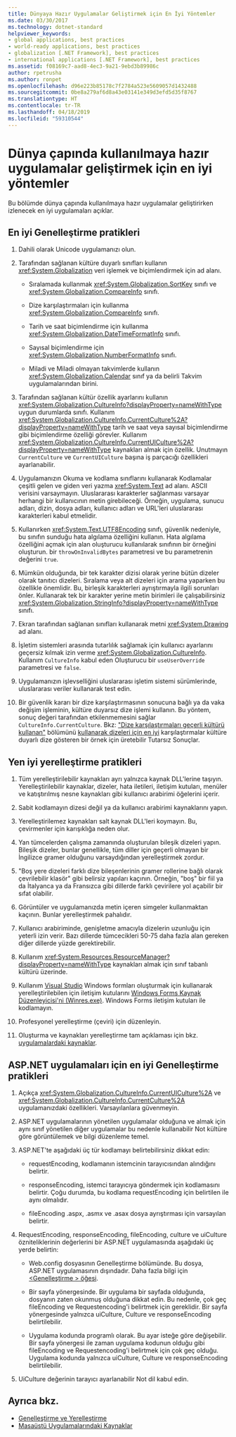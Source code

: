 ```yaml
---
title: Dünyaya Hazır Uygulamalar Geliştirmek için En İyi Yöntemler
ms.date: 03/30/2017
ms.technology: dotnet-standard
helpviewer_keywords:
- global applications, best practices
- world-ready applications, best practices
- globalization [.NET Framework], best practices
- international applications [.NET Framework], best practices
ms.assetid: f08169c7-aad8-4ec3-9a21-9ebd3b89986c
author: rpetrusha
ms.author: ronpet
ms.openlocfilehash: d96e223b85178c7f2784a523e5609057d1432488
ms.sourcegitcommit: 0be8a279af6d8a43e03141e349d3efd5d35f8767
ms.translationtype: HT
ms.contentlocale: tr-TR
ms.lasthandoff: 04/18/2019
ms.locfileid: "59310544"
---
```

# <a name="best-practices-for-developing-world-ready-applications"></a>Dünya çapında kullanılmaya hazır uygulamalar geliştirmek için en iyi yöntemler

Bu bölümde dünya çapında kullanılmaya hazır uygulamalar geliştirirken izlenecek en iyi uygulamaları açıklar.

## <a name="globalization-best-practices"></a>En iyi Genelleştirme pratikleri

1. Dahili olarak Unicode uygulamanızı olun.

2. Tarafından sağlanan kültüre duyarlı sınıfları kullanın <xref:System.Globalization> veri işlemek ve biçimlendirmek için ad alanı.

    - Sıralamada kullanmak <xref:System.Globalization.SortKey> sınıfı ve <xref:System.Globalization.CompareInfo> sınıfı.

    - Dize karşılaştırmaları için kullanma <xref:System.Globalization.CompareInfo> sınıfı.

    - Tarih ve saat biçimlendirme için kullanma <xref:System.Globalization.DateTimeFormatInfo> sınıfı.

    - Sayısal biçimlendirme için <xref:System.Globalization.NumberFormatInfo> sınıfı.

    - Miladi ve Miladi olmayan takvimlerde kullanın <xref:System.Globalization.Calendar> sınıf ya da belirli Takvim uygulamalarından birini.

3. Tarafından sağlanan kültür özellik ayarlarını kullanın <xref:System.Globalization.CultureInfo?displayProperty=nameWithType> uygun durumlarda sınıfı. Kullanım <xref:System.Globalization.CultureInfo.CurrentCulture%2A?displayProperty=nameWithType> tarih ve saat veya sayısal biçimlendirme gibi biçimlendirme özelliği görevler. Kullanım <xref:System.Globalization.CultureInfo.CurrentUICulture%2A?displayProperty=nameWithType> kaynakları almak için özellik. Unutmayın `CurrentCulture` ve `CurrentUICulture` başına iş parçacığı özellikleri ayarlanabilir.

4. Uygulamanızın Okuma ve kodlama sınıflarını kullanarak Kodlamalar çeşitli gelen ve giden veri yazma <xref:System.Text> ad alanı. ASCII verisini varsaymayın. Uluslararası karakterler sağlanması varsayar herhangi bir kullanıcının metin girebileceği. Örneğin, uygulama, sunucu adları, dizin, dosya adları, kullanıcı adları ve URL'leri uluslararası karakterleri kabul etmelidir.

5. Kullanırken <xref:System.Text.UTF8Encoding> sınıfı, güvenlik nedeniyle, bu sınıfın sunduğu hata algılama özelliğini kullanın. Hata algılama özelliğini açmak için alan oluşturucu kullanılarak sınıfının bir örneğini oluşturun. bir `throwOnInvalidBytes` parametresi ve bu parametrenin değerini `true`.

6. Mümkün olduğunda, bir tek karakter dizisi olarak yerine bütün dizeler olarak tanıtıcı dizeleri. Sıralama veya alt dizeleri için arama yaparken bu özellikle önemlidir. Bu, birleşik karakterleri ayrıştırmayla ilgili sorunları önler. Kullanarak tek bir karakter yerine metin birimleri ile çalışabilirsiniz <xref:System.Globalization.StringInfo?displayProperty=nameWithType> sınıfı.

7. Ekran tarafından sağlanan sınıfları kullanarak metni <xref:System.Drawing> ad alanı.

8. İşletim sistemleri arasında tutarlılık sağlamak için kullanıcı ayarlarını geçersiz kılmak izin verme <xref:System.Globalization.CultureInfo>. Kullanım `CultureInfo` kabul eden Oluşturucu bir `useUserOverride` parametresi ve `false`.

9. Uygulamanızın işlevselliğini uluslararası işletim sistemi sürümlerinde, uluslararası veriler kullanarak test edin.

10. Bir güvenlik kararı bir dize karşılaştırmasının sonucuna bağlı ya da vaka değişim işleminin, kültüre duyarsız dize işlemi kullanın. Bu yöntem, sonuç değeri tarafından etkilenmemesini sağlar `CultureInfo.CurrentCulture`. Bkz: ["Dize karşılaştırmaları geçerli kültürü kullanan"](../../../docs/standard/base-types/best-practices-strings.md#string-comparisons-that-use-the-current-culture) bölümünü [kullanarak dizeleri için en iyi](../../../docs/standard/base-types/best-practices-strings.md) karşılaştırmalar kültüre duyarlı dize gösteren bir örnek için üretebilir Tutarsız Sonuçlar.

## <a name="localization-best-practices"></a>Yen iyi yerelleştirme pratikleri

1. Tüm yerelleştirilebilir kaynakları ayrı yalnızca kaynak DLL'lerine taşıyın. Yerelleştirilebilir kaynaklar, dizeler, hata iletileri, iletişim kutuları, menüler ve katıştırılmış nesne kaynakları gibi kullanıcı arabirimi öğelerini içerir.

2. Sabit kodlamayın dizesi değil ya da kullanıcı arabirimi kaynaklarını yapın.

3. Yerelleştirilemez kaynakları salt kaynak DLL'leri koymayın. Bu, çevirmenler için karışıklığa neden olur.

4. Yan tümcelerden çalışma zamanında oluşturulan bileşik dizeleri yapın. Bileşik dizeler, bunlar genellikle, tüm diller için geçerli olmayan bir İngilizce gramer olduğunu varsaydığından yerelleştirmek zordur.

5. "Boş yere dizeleri farklı dize bileşenlerinin gramer rollerine bağlı olarak çevrilebilir klasör" gibi belirsiz yapıları kaçının. Örneğin, "boş" bir fiil ya da İtalyanca ya da Fransızca gibi dillerde farklı çevirilere yol açabilir bir sıfat olabilir.

6. Görüntüler ve uygulamanızda metin içeren simgeler kullanmaktan kaçının. Bunlar yerelleştirmek pahalıdır.

7. Kullanıcı arabiriminde, genişletme amacıyla dizelerin uzunluğu için yeterli izin verir. Bazı dillerde tümcecikleri 50-75 daha fazla alan gereken diğer dillerde yüzde gerektirebilir.

8. Kullanım <xref:System.Resources.ResourceManager?displayProperty=nameWithType> kaynakları almak için sınıf tabanlı kültürü üzerinde.

9. Kullanım [Visual Studio](https://visualstudio.microsoft.com/vs/?utm_medium=microsoft&utm_source=docs.microsoft.com&utm_campaign=inline+link) Windows formları oluşturmak için kullanarak yerelleştirilebilen için iletişim kutularını [Windows Forms Kaynak Düzenleyicisi'ni (Winres.exe)](../../../docs/framework/tools/winres-exe-windows-forms-resource-editor.md). Windows Forms iletişim kutuları ile kodlamayın.

10. Profesyonel yerelleştirme (çeviri) için düzenleyin.

11. Oluşturma ve kaynakları yerelleştirme tam açıklaması için bkz. [uygulamalardaki kaynaklar](../../../docs/framework/resources/index.md).

## <a name="globalization-best-practices-for-aspnet-applications"></a>ASP.NET uygulamaları için en iyi Genelleştirme pratikleri

1. Açıkça <xref:System.Globalization.CultureInfo.CurrentUICulture%2A> ve <xref:System.Globalization.CultureInfo.CurrentCulture%2A> uygulamanızdaki özellikleri. Varsayılanlara güvenmeyin.

2. ASP.NET uygulamalarının yönetilen uygulamalar olduğuna ve almak için aynı sınıf yönetilen diğer uygulamalar bu nedenle kullanabilir Not kültüre göre görüntülemek ve bilgi düzenleme temel.

3. ASP.NET'te aşağıdaki üç tür kodlamayı belirtebilirsiniz dikkat edin:

    - requestEncoding, kodlamanın istemcinin tarayıcısından alındığını belirtir.

    - responseEncoding, istemci tarayıcıya göndermek için kodlamasını belirtir. Çoğu durumda, bu kodlama requestEncoding için belirtilen ile aynı olmalıdır.

    - fileEncoding .aspx, .asmx ve .asax dosya ayrıştırması için varsayılan belirtir.

4. RequestEncoding, responseEncoding, fileEncoding, culture ve uiCulture özniteliklerinin değerlerini bir ASP.NET uygulamasında aşağıdaki üç yerde belirtin:

    - Web.config dosyasının Genelleştirme bölümünde. Bu dosya, ASP.NET uygulamasının dışındadır. Daha fazla bilgi için [ \<Genelleştirme > öğesi](https://docs.microsoft.com/previous-versions/dotnet/netframework-4.0/hy4kkhe0(v=vs.100)).

    - Bir sayfa yönergesinde. Bir uygulama bir sayfada olduğunda, dosyanın zaten okunmuş olduğuna dikkat edin. Bu nedenle, çok geç fileEncoding ve Requestencoding'i belirtmek için gereklidir. Bir sayfa yönergesinde yalnızca uiCulture, Culture ve responseEncoding belirtilebilir.

    - Uygulama kodunda programlı olarak. Bu ayar isteğe göre değişebilir. Bir sayfa yönergesi ile zaman uygulama kodunun olduğu gibi fileEncoding ve Requestencoding'i belirtmek için çok geç olduğu. Uygulama kodunda yalnızca uiCulture, Culture ve responseEncoding belirtilebilir.

5. UiCulture değerinin tarayıcı ayarlanabilir Not dil kabul edin.

## <a name="see-also"></a>Ayrıca bkz.

- [Genelleştirme ve Yerelleştirme](../../../docs/standard/globalization-localization/index.md)
- [Masaüstü Uygulamalarındaki Kaynaklar](../../../docs/framework/resources/index.md)
